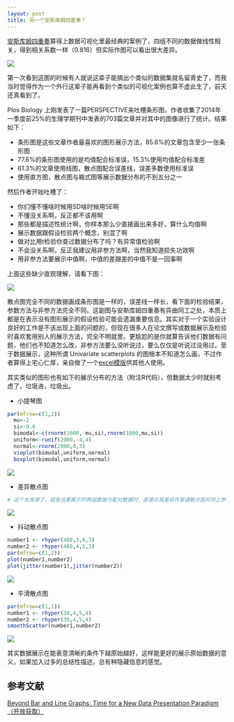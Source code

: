 ```yaml
---
layout: post
title: 另一个安斯库姆四重奏？ 
---
```


[安斯库姆四重奏](http://zh.wikipedia.org/wiki/%E5%AE%89%E6%96%AF%E5%BA%93%E5%A7%86%E5%9B%9B%E9%87%8D%E5%A5%8F)算得上数据可视化里最经典的案例了，四组不同的数据做线性相关，得到相关系数一样（0.816）但实际作图可以看出很大差异。

![](http://yufree.github.io/blogcn/figure/anscombe.jpeg)

第一次看到这图的时候有人就说这辈子能搞出个类似的数据集就名留青史了，而我当时觉得作为一个外行这辈子能再看到个类似的可视化案例也算不虚此生了，前天还真看到了。

Plos Biology 上刚发表了一篇PERSPECTIVE来吐槽条形图，作者收集了2014年一季度前25%的生理学期刊中发表的703篇文章并对其中的图像进行了统计。结果如下：

- 条形图是这些文章作者最喜欢的图形展示方法，85.6%的文章包含至少一张条形图
- 77.6%的条形图使用的是均值配合标准误，15.3%使用均值配合标准差
- 61.3%的文章使用线图，散点图配合误差线，误差多数使用标准误
- 使用直方图，散点图与箱式图等展示数据分布的不到五分之一

然后作者开始吐槽了：

- 你们懂不懂啥时候用SD啥时候用SE啊
- 不懂没关系啊，反正都不该用啊
- 那些都是描述性统计啊，你样本那么少直接画出来多好，算什么均值啊
- 展示数据跟假设检验两个概念，别混了啊
- 做对比用t检验你查过数据分布了吗？有异常值检验啊
- 不会没关系啊，反正我建议用非参方法啊，当然我知道损失功效啊
- 用非参方法要展示中值啊，中值的差跟差的中值不是一回事啊

上面这些缺少直观理解，请看下图：

![](http://yufree.github.io/blogcn/figure/bar3.PNG)

散点图完全不同的数据画成条形图是一样的，误差线一样长，看下面的检验结果，参数方法与非参方法完全不同。这副图与安斯库姆四重奏有异曲同工之处，本质上都是在表示没有图形展示的假设检验可能会遗漏重要信息。其实对于一个实验设计良好的工作是不该出现上面的问题的，但现在很多人在论文撰写或数据展示及检验时喜欢套用别人的展示方法，完全不明就里。更尴尬的是你就算告诉他们数据有问题，他们也不知道怎么改，非参方法要么没听说过，要么仅仅是听说过没用过。至于数据展示，这种所谓 Univariate scatterplots 的图根本不知道怎么画，不过作者算得上宅心仁厚，亲自做了一个[excel模版](https://www.ctspedia.org/do/view/CTSpedia/TemplateTesting)供其他人使用。

其实类似的图形也有如下的展示分布的方法（附注R代码），但数据太少时就别考虑了，垃圾进，垃圾出。

- 小提琴图

~~~ r
par(mfrow=c(1,2))
  mu<-2
  si<-0.6
  bimodal<-c(rnorm(1000,-mu,si),rnorm(1000,mu,si)) 
  uniform<-runif(2000,-4,4)
  normal<-rnorm(2000,0,3)
  vioplot(bimodal,uniform,normal)
  boxplot(bimodal,uniform,normal)
~~~

![](http://yufree.github.io/blogcn/figure/vioplot.png)

- 差异散点图

~~~ r
# 这个太简单了，就是当要展示的两组数据为配对数据时，直接对其差异作普通散点图并附上参考线
~~~
![](http://yufree.github.io/blogcn/figure/drr2.png)

- 抖动散点图

~~~ r
number1 <- rhyper(400,3,6,3)
number2 <- rhyper(400,4,5,3)
par(mfrow=c(1,2))
plot(number1,number2)
plot(jitter(number1),jitter(number2))
~~~

![](http://yufree.github.io/blogcn/figure/jitter.png)

- 平滑散点图

~~~ r
par(mfrow=c(1,1))
number1 <- rhyper(30,4,5,4)
number2 <- rhyper(30,4,5,4)
smoothScatter(number1,number2)
~~~

![](http://yufree.github.io/blogcn/figure/smplot.png)

其实数据展示在能表意清晰的条件下越原始越好，这样能更好的展示原始数据的意义，如果加入过多的总结性描述，总有种隐藏信息的感觉。

## 参考文献

[Beyond Bar and Line Graphs: Time for a New Data Presentation Paradigm（开放获取）](http://journals.plos.org/plosbiology/article?id=10.1371/journal.pbio.1002128)